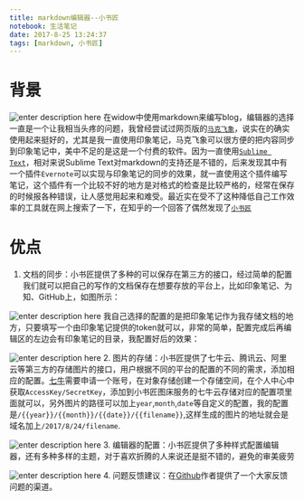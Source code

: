 ```yaml
---
title: markdown编辑器--小书匠
notebook: 生活笔记
date: 2017-8-25 13:24:37
tags: [markdown, 小书匠]
---
```

# 背景

![enter description here][1]
在widow中使用markdown来编写blog，编辑器的选择一直是一个让我相当头疼的问题，我曾经尝试过网页版的[`马克飞象`](https://maxiang.io/)，说实在的确实使用起来挺好的，尤其是我一直使用印象笔记，马克飞象可以很方便的把内容同步到印象笔记中，美中不足的是这是一个付费的软件。因为一直使用[`Sublime Text`](http://www.sublimetext.com/)，相对来说Sublime Text对markdown的支持还是不错的，后来发现其中有一个插件`Evernote`可以实现与印象笔记的同步的效果，就一直使用这个插件编写笔记，这个插件有一个比较不好的地方是对格式的检查是比较严格的，经常在保存的时候报各种错误，让人感觉用起来和难受。最近实在受不了这种降低自己工作效率的工具就在网上搜索了一下，在知乎的一个回答了偶然发现了[`小书匠`](http://soft.xiaoshujiang.com/)
# 优点

 1. 文档的同步：小书匠提供了多种的可以保存在第三方的接口，经过简单的配置我们就可以把自己的写作的文档保存在想要存放的平台上，比如印象笔记、为知、GitHub上，如图所示：
 
  ![enter description here][2]
我自己选择的配置的是把印象笔记作为我存储文档的地方，只要填写一个由印象笔记提供的token就可以，非常的简单，配置完成后再编辑区的左边会有印象笔记的目录，我配置好后的效果：

 ![enter description here][3]
 2. 图片的存储：小书匠提供了七牛云、腾讯云、阿里云等第三方的存储图片的接口，用户根据不同的平台的配置的不同的需求，添加相应的配置。[七牛](https://www.qiniu.com/)需要申请一个账号，在对象存储创建一个存储空间，在个人中心中获取`AccessKey/SecretKey`，添加到小书匠图床服务的七牛云存储对应的配置项里面就可以，另外图片的路径可以加上`year`,`month`,`date`等自定义的配置，我的配置是`/{{year}}/{{month}}/{{date}}/{{filename}}`,这样生成的图片的地址就会是域名加上`/2017/8/24/filename`.

![enter description here][4]
 3. 编辑器的配置：小书匠提供了多种样式配置编辑器，还有多种多样的主题，对于喜欢折腾的人来说还是挺不错的，避免的审美疲劳
 
![enter description here][5]
 4. 问题反馈建议：在[Github](https://github.com/suziwen/markdownxiaoshujiang/issues/)作者提供了一个大家反馈问题的渠道。


  [1]: http://zsq-blog-image.oss-cn-beijing.aliyuncs.com/2017/8/25/2017-08-25_133121.png "小书匠"
  [2]: http://zsq-blog-image.oss-cn-beijing.aliyuncs.com/2017/8/24/2017-08-24_174208.png "第三方存储"
  [3]: http://zsq-blog-image.oss-cn-beijing.aliyuncs.com/2017/8/24/2017-08-24_180445.png "印象笔记目录"
  [4]: http://zsq-blog-image.oss-cn-beijing.aliyuncs.com/2017/8/24/2017-08-24_174220.png "图床服务"
  [5]: http://zsq-blog-image.oss-cn-beijing.aliyuncs.com/2017/8/24/2017-08-24_174330.png "自定义编辑器"